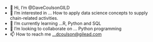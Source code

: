 - 👋 Hi, I’m @DaveCoulsonGILD
- 👀 I’m interested in ... How to apply data science concepts to supply chain-related activities.
- 🌱 I’m currently learning ...R, Python and SQL
- 💞️ I’m looking to collaborate on ... Python programming
- 📫 How to reach me ...dcoulson@gilead.com

<!---
DaveCoulsonGILD/DaveCoulsonGILD is a ✨ special ✨ repository because its `README.md` (this file) appears on your GitHub profile.
You can click the Preview link to take a look at your changes.
--->
